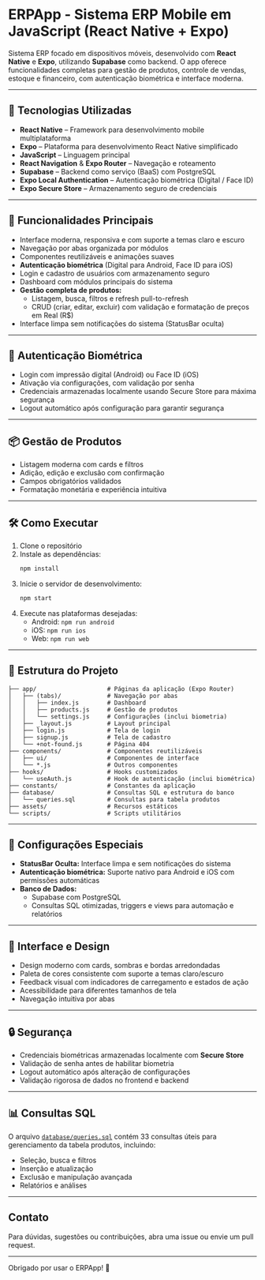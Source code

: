 
# ERPApp - Sistema ERP Mobile em JavaScript (React Native + Expo)

Sistema ERP focado em dispositivos móveis, desenvolvido com **React Native** e **Expo**, utilizando **Supabase** como backend. O app oferece funcionalidades completas para gestão de produtos, controle de vendas, estoque e financeiro, com autenticação biométrica e interface moderna.

---

## 🚀 Tecnologias Utilizadas

- **React Native** – Framework para desenvolvimento mobile multiplataforma  
- **Expo** – Plataforma para desenvolvimento React Native simplificado  
- **JavaScript** – Linguagem principal  
- **React Navigation** & **Expo Router** – Navegação e roteamento  
- **Supabase** – Backend como serviço (BaaS) com PostgreSQL  
- **Expo Local Authentication** – Autenticação biométrica (Digital / Face ID)  
- **Expo Secure Store** – Armazenamento seguro de credenciais  

---

## 📱 Funcionalidades Principais

- Interface moderna, responsiva e com suporte a temas claro e escuro  
- Navegação por abas organizada por módulos  
- Componentes reutilizáveis e animações suaves  
- **Autenticação biométrica** (Digital para Android, Face ID para iOS)  
- Login e cadastro de usuários com armazenamento seguro  
- Dashboard com módulos principais do sistema  
- **Gestão completa de produtos:**  
  - Listagem, busca, filtros e refresh pull-to-refresh  
  - CRUD (criar, editar, excluir) com validação e formatação de preços em Real (R$)  
- Interface limpa sem notificações do sistema (StatusBar oculta)  

---

## 🔐 Autenticação Biométrica

- Login com impressão digital (Android) ou Face ID (iOS)  
- Ativação via configurações, com validação por senha  
- Credenciais armazenadas localmente usando Secure Store para máxima segurança  
- Logout automático após configuração para garantir segurança  

---

## 📦 Gestão de Produtos

- Listagem moderna com cards e filtros  
- Adição, edição e exclusão com confirmação  
- Campos obrigatórios validados  
- Formatação monetária e experiência intuitiva  

---

## 🛠️ Como Executar

1. Clone o repositório  
2. Instale as dependências:  
   ```bash
   npm install
   ```  
3. Inicie o servidor de desenvolvimento:  
   ```bash
   npm start
   ```  
4. Execute nas plataformas desejadas:  
   - Android: `npm run android`  
   - iOS: `npm run ios`  
   - Web: `npm run web`  

---

## 📁 Estrutura do Projeto

```
├── app/                    # Páginas da aplicação (Expo Router)
│   ├── (tabs)/             # Navegação por abas
│   │   ├── index.js        # Dashboard
│   │   ├── products.js     # Gestão de produtos
│   │   └── settings.js     # Configurações (inclui biometria)
│   ├── _layout.js          # Layout principal
│   ├── login.js            # Tela de login
│   ├── signup.js           # Tela de cadastro
│   └── +not-found.js       # Página 404
├── components/             # Componentes reutilizáveis
│   ├── ui/                 # Componentes de interface
│   └── *.js                # Outros componentes
├── hooks/                  # Hooks customizados
│   └── useAuth.js          # Hook de autenticação (inclui biométrica)
├── constants/              # Constantes da aplicação
├── database/               # Consultas SQL e estrutura do banco
│   └── queries.sql         # Consultas para tabela produtos
├── assets/                 # Recursos estáticos
└── scripts/                # Scripts utilitários
```

---

## 🔧 Configurações Especiais

- **StatusBar Oculta:** Interface limpa e sem notificações do sistema  
- **Autenticação biométrica:** Suporte nativo para Android e iOS com permissões automáticas  
- **Banco de Dados:**  
  - Supabase com PostgreSQL  
  - Consultas SQL otimizadas, triggers e views para automação e relatórios  

---

## 🎨 Interface e Design

- Design moderno com cards, sombras e bordas arredondadas  
- Paleta de cores consistente com suporte a temas claro/escuro  
- Feedback visual com indicadores de carregamento e estados de ação  
- Acessibilidade para diferentes tamanhos de tela  
- Navegação intuitiva por abas  

---

## 🔒 Segurança

- Credenciais biométricas armazenadas localmente com **Secure Store**  
- Validação de senha antes de habilitar biometria  
- Logout automático após alteração de configurações  
- Validação rigorosa de dados no frontend e backend  

---

## 📊 Consultas SQL

O arquivo [`database/queries.sql`](database/queries.sql) contém 33 consultas úteis para gerenciamento da tabela produtos, incluindo:  
- Seleção, busca e filtros  
- Inserção e atualização  
- Exclusão e manipulação avançada  
- Relatórios e análises  

---

## Contato

Para dúvidas, sugestões ou contribuições, abra uma issue ou envie um pull request.

---

Obrigado por usar o ERPApp! 🚀
